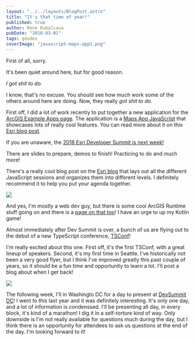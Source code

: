 ```yaml
---
layout: "../../layouts/BlogPost.astro"
title: "It's that time of year!"
published: true
author: Rene Rubalcava
pubDate: "2018-03-01"
tags: geodev
coverImage: "javascript-maps-app1.png"
---
```


First of all, sorry.

It's been quiet around here, but for good reason.

_I got shit to do._

I know, that's no excuse. You should see how much work some of the others around here are doing. Now, they really _got shit to do._

First off, I did a lot of work recently to put together a new application for the [ArcGIS Example Apps page](https://developers.arcgis.com/example-apps/). The application is a [Maps App JavaScript](https://developers.arcgis.com/example-apps/maps-app-javascript/) that showcases lots of really cool features. You can read more about it on this [Esri blog post](https://blogs.esri.com/esri/arcgis/2018/02/26/maps-app-javascript/).

If you are unaware, the [2018 Esri Developer Summit is next week!](http://www.esri.com/events/devsummit/agenda)

There are slides to prepare, demos to finish! Practicing to do and much more!

There's a really cool blog post on the [Esri blog](https://blogs.esri.com/esri/arcgis/2018/02/21/web-development-session-guide-to-the-2018-developer-summit/) that lays out all the different JavaScript sessions and organizes them into different levels. I definitely recommend it to help you put your agenda together.

[![](images/Advanced_EsriDevSummit2018Blog-1024x577.png)](https://blogs.esri.com/esri/arcgis/2018/02/21/web-development-session-guide-to-the-2018-developer-summit/)

And yes, I'm mostly a web dev guy, but there is some cool ArcGIS Runtime stuff going on and there is a [page on that too](https://blogs.esri.com/esri/arcgis/2018/02/24/a-native-developers-guide-to-the-2018-developer-summit/)! I have an urge to up my Kotlin game!

Almost immediately after Dev Summit is over, a bunch of us are flying out to the debut of a new TypeScript conference, [TSConf](https://tsconf.io/)!

I'm really excited about this one. First off, it's the first TSConf, with a great lineup of speakers. Second, it's my first time in Seattle. I've historically not been a very good flyer, but I think I've improved greatly this past couple of years, so it should be a fun time and opportunity to learn a lot. I'll post a blog about when I get back!

[![](images/tsconf.jpg)](https://tsconf.io/)

The following week, I'll in Washingto DC for a day to present at [DevSummit DC](http://www.esri.com/events/devsummit-dc)! I went to this last year and it was definitely interesting. It's only one day, and a lot of information is condenssed. I'll be presenting all day, in every block, it's kind of a marathon! I dig it in a self-torture kind of way. Only downside is I'm not really available for questions much during the day, but I think there is an opportunity for attendees to ask us questions at the end of the day. I'm looking forward to it!

